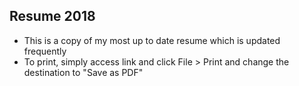 ## Resume 2018

- This is a copy of my most up to date resume which is updated frequently
- To print, simply access link and click File > Print and change the destination to "Save as PDF"
